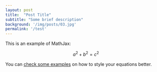 ```yaml
---
layout: post
title:  "Post Title"
subtitle: "Some brief description"
background: '/img/posts/03.jpg'
permalink: '/test'
---
```

This is an example of MathJax:

$$a^2 + b^2 = c^2$$

You can [check some examples](http://www.gastonsanchez.com/visually-enforced/opinion/2014/02/16/Mathjax-with-jekyll/) on how to style your equations better.